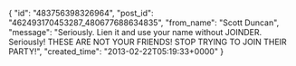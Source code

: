  {
   "id": "483756398326964",
   "post_id": "462493170453287_480677688634835",
   "from_name": "Scott Duncan",
   "message": "Seriously. Lien it and use your name without JOINDER. Seriously! THESE ARE NOT YOUR FRIENDS! STOP TRYING TO JOIN THEIR PARTY!",
   "created_time": "2013-02-22T05:19:33+0000"
 }
